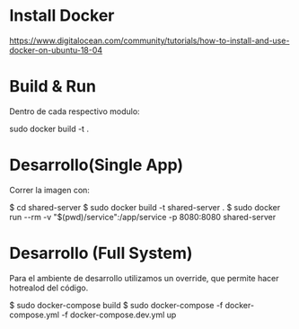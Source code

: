 Install Docker
==============

https://www.digitalocean.com/community/tutorials/how-to-install-and-use-docker-on-ubuntu-18-04


Build & Run 
============

Dentro de cada respectivo modulo:

sudo docker build -t <MODULO> .

Desarrollo(Single App)
===================
Correr la imagen con:

$ cd shared-server
$ sudo docker build -t shared-server .
$ sudo docker run --rm -v "$(pwd)/service":/app/service -p 8080:8080 shared-server 

Desarrollo (Full System)
=======================
Para el ambiente de desarrollo utilizamos un override, que permite hacer hotrealod del código.

$ sudo docker-compose build
$ sudo docker-compose -f docker-compose.yml -f docker-compose.dev.yml up
 


 
